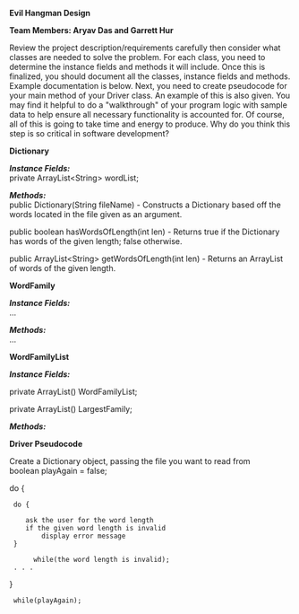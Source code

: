 **Evil Hangman Design**  

**Team Members: Aryav Das and Garrett Hur**

Review the project description/requirements carefully then consider what classes are needed to solve the problem. For each class, you need to determine the instance fields and methods it will include. Once this is finalized, you should document all the classes, instance fields and methods. Example documentation is below. Next, you need to create pseudocode for your main method of your Driver class. An example of this is also given. You may find it helpful to do a "walkthrough" of your program logic with sample data to help ensure all necessary functionality is accounted for. Of course, all of this is going to take time and energy to produce. Why do you think this step is so critical in software development?

**Dictionary**

***Instance Fields:***  
private ArrayList\<String\> wordList;

***Methods:***  
public Dictionary(String fileName) \- Constructs a Dictionary based off the words located in the file given as an argument. 

public boolean hasWordsOfLength(int len) \- Returns true if the Dictionary has words of the given length; false otherwise. 

public ArrayList\<String\> getWordsOfLength(int len) \- Returns an ArrayList of words of the given length.

**WordFamily**

***Instance Fields:***  
…

***Methods:***  
…

**WordFamilyList**

***Instance Fields:***

private ArrayList<WordFamily>() WordFamilyList; 

private ArrayList<String>() LargestFamily; 

***Methods:***

**Driver Pseudocode**

Create a Dictionary object, passing the file you want to read from  
boolean playAgain \= false;

do {  
     
     do {  
        
        ask the user for the word length  
        if the given word length is invalid  
            display error message  
     } 
     
          while(the word length is invalid);  
     . . .

} 

     while(playAgain);

